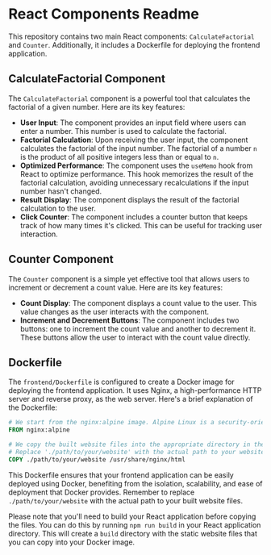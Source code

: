 
# React Components Readme

This repository contains two main React components: `CalculateFactorial` and `Counter`. Additionally, it includes a Dockerfile for deploying the frontend application.

## CalculateFactorial Component

The `CalculateFactorial` component is a powerful tool that calculates the factorial of a given number. Here are its key features:

- **User Input**: The component provides an input field where users can enter a number. This number is used to calculate the factorial.
- **Factorial Calculation**: Upon receiving the user input, the component calculates the factorial of the input number. The factorial of a number `n` is the product of all positive integers less than or equal to `n`.
- **Optimized Performance**: The component uses the `useMemo` hook from React to optimize performance. This hook memorizes the result of the factorial calculation, avoiding unnecessary recalculations if the input number hasn't changed.
- **Result Display**: The component displays the result of the factorial calculation to the user.
- **Click Counter**: The component includes a counter button that keeps track of how many times it's clicked. This can be useful for tracking user interaction.

## Counter Component

The `Counter` component is a simple yet effective tool that allows users to increment or decrement a count value. Here are its key features:

- **Count Display**: The component displays a count value to the user. This value changes as the user interacts with the component.
- **Increment and Decrement Buttons**: The component includes two buttons: one to increment the count value and another to decrement it. These buttons allow the user to interact with the count value directly.

## Dockerfile

The `frontend/Dockerfile` is configured to create a Docker image for deploying the frontend application. It uses Nginx, a high-performance HTTP server and reverse proxy, as the web server. Here's a brief explanation of the Dockerfile:

```Dockerfile
# We start from the nginx:alpine image. Alpine Linux is a security-oriented, lightweight Linux distribution.
FROM nginx:alpine

# We copy the built website files into the appropriate directory in the Docker image.
# Replace './path/to/your/website' with the actual path to your website files.
COPY ./path/to/your/website /usr/share/nginx/html
```

This Dockerfile ensures that your frontend application can be easily deployed using Docker, benefiting from the isolation, scalability, and ease of deployment that Docker provides. Remember to replace `./path/to/your/website` with the actual path to your built website files. 

Please note that you'll need to build your React application before copying the files. You can do this by running `npm run build` in your React application directory. This will create a `build` directory with the static website files that you can copy into your Docker image. 

